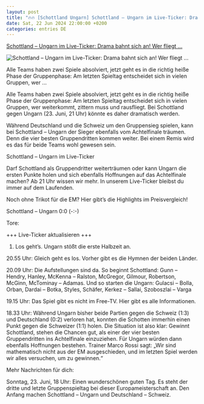 ```yaml
---
layout: post
title: "🔥🔥 [Schottland Ungarn] Schottland – Ungarn im Live-Ticker: Drama bahnt sich an! Wer fliegt ..."
date: Sat, 22 Jun 2024 22:00:00 +0200
categories: entries DE
---
```

[Schottland – Ungarn im Live-Ticker: Drama bahnt sich an! Wer fliegt ...](https://www.derwesten.de/sport/fussball/schottland-ungarn-em-2024-gruppe-live-id301018988.html)

![Schottland – Ungarn im Live-Ticker: Drama bahnt sich an! Wer fliegt ...](https://www.derwesten.de/wp-content/uploads/sites/8/2024/06/schottland-ungarn.jpg)

Alle Teams haben zwei Spiele absolviert, jetzt geht es in die richtig heiße Phase der Gruppenphase: Am letzten Spieltag entscheidet sich in vielen Gruppen, wer ...

Alle Teams haben zwei Spiele absolviert, jetzt geht es in die richtig heiße Phase der Gruppenphase: Am letzten Spieltag entscheidet sich in vielen Gruppen, wer weiterkommt, zittern muss und rausfliegt. Bei Schottland gegen Ungarn (23. Juni, 21 Uhr) könnte es daher dramatisch werden.

Während Deutschland und die Schweiz um den Gruppensieg spielen, kann bei Schottland – Ungarn der Sieger ebenfalls vom Achtelfinale träumen. Denn die vier besten Gruppendritten kommen weiter. Bei einem Remis wird es das für beide Teams wohl gewesen sein.

Schottland – Ungarn im Live-Ticker

Darf Schottland als Gruppendritter weiterträumen oder kann Ungarn die ersten Punkte holen und sich ebenfalls Hoffnungen auf das Achtelfinale machen? Ab 21 Uhr wissen wir mehr. In unserem Live-Ticker bleibst du immer auf dem Laufenden.

Noch ohne Trikot für die EM? Hier gibt’s die Highlights im Preisvergleich!

Schottland – Ungarn 0:0 (-:-)

Tore:

+++ Live-Ticker aktualisieren +++

1. Los geht’s. Ungarn stößt die erste Halbzeit an.

20.55 Uhr: Gleich geht es los. Vorher gibt es die Hymnen der beiden Länder.

20.09 Uhr: Die Aufstellungen sind da. So beginnt Schottland: Gunn – Hendry, Hanley, McKenna – Ralston, McGregor, Gilmour, Robertson, McGinn, McTominay – Adamas. Und so starten die Ungarn: Gulacsi – Bolla, Orban, Dardai – Botka, Styles, Schäfer, Kerkez – Sallai, Szoboszlai – Varga

19.15 Uhr: Das Spiel gibt es nicht im Free-TV. Hier gibt es alle Informationen.

18.33 Uhr: Während Ungarn bisher beide Partien gegen die Schweiz (1:3) und Deutschland (0:2) verloren hat, konnten die Schotten immerhin einen Punkt gegen die Schweizer (1:1) holen. Die Situation ist also klar: Gewinnt Schottland, stehen die Chancen gut, als einer der vier besten Gruppendritten ins Achtelfinale einzuziehen. Für Ungarn würden dann ebenfalls Hoffnungen bestehen. Trainer Marco Rossi sagt: „Wir sind mathematisch nicht aus der EM ausgeschieden, und im letzten Spiel werden wir alles versuchen, um zu gewinnen.“

Mehr Nachrichten für dich:

Sonntag, 23. Juni, 18 Uhr: Einen wunderschönen guten Tag. Es steht der dritte und letzte Gruppenspieltag bei dieser Europameisterschaft an. Den Anfang machen Schottland – Ungarn und Deutschland – Schweiz.

